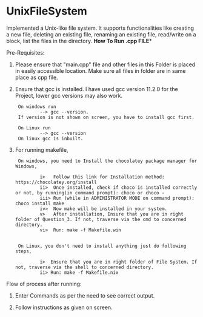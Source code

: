# UnixFileSystem

Implemented a Unix-like file system. It supports functionalities like creating a new file, deleting
an existing file, renaming an existing file, read/write on a block, list the files in the directory.
**How To Run .cpp FILE***

Pre-Requisites: 

1. Please ensure that "main.cpp" file and other files in this Folder is placed in easily accessible location. Make sure all files in folder are in same place as cpp file.              

2. Ensure that gcc is installed. I have used gcc version 11.2.0 for the Project, lower gcc versions may also work.

		On windows run
				--> gcc --version.
		If version is not shown on screen, you have to install gcc first.

		On Linux run
				--> gcc --version
		On linux gcc is inbuilt.

3. For running makefile,

		On windows, you need to Install the chocolatey package manager for Windows,

				i>   Follow this link for Installation method: https://chocolatey.org/install
				ii>  Once installed, check if choco is installed correctly or not, by running(in command prompt): choco or choco - 
				iii> Run (while in ADMINISTRATOR MODE on command prompt): choco install make 
				iv>  Now make will be installed in your system.
				v>   After installation, Ensure that you are in right folder of Question_3. If not, traverse via the cmd to concerned directory.
				vi>  Run: make -f Makefile.win


		On Linux, you don't need to install anything just do following steps,
	
				i>  Ensure that you are in right folder of File System. If not, traverse via the shell to concerned directory.
				ii> Run: make -f Makefile.nix


Flow of process after running:

1. Enter Commands as per the need to see correct output. 

2. Follow instructions as given on screen.
